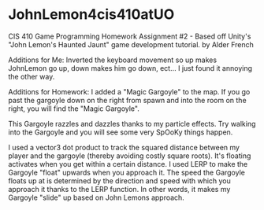 # JohnLemon4cis410atUO
CIS 410 Game Programming Homework Assignment #2 - Based off Unity's "John Lemon's Haunted Jaunt" game development tutorial. 
by Alder French

Additions for Me:
Inverted the keyboard movement so up makes JohnLemon go up, down makes him go down, ect... I just found it annoying the other way. 

Additions for Homework:
I added a "Magic Gargoyle" to the map. If you go past the gargoyle down on the right from spawn and into the room on the right, you will find the "Magic Gargoyle".

This Gargoyle razzles and dazzles thanks to my particle effects. Try walking into the Gargoyle and you will see some very SpOoKy things happen. 

I used a vector3 dot product to track the squared distance between my player and the gargoyle (thereby avoiding costly square roots). It's floating activates when you get within a certain distance. I used LERP to make the Gargoyle "float" upwards when you approach it. The speed the Gargoyle floats up at is determined by the direction and speed with which you approach it thanks to the LERP function. In other words, it makes my Gargoyle "slide" up based on John Lemons approach.  
